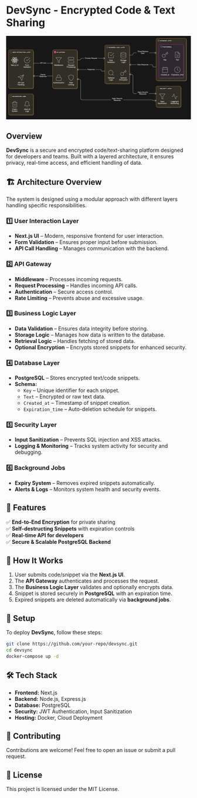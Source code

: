 # DevSync - Encrypted Code & Text Sharing

![Architecture](architechture.png)

## Overview  
**DevSync** is a secure and encrypted code/text-sharing platform designed for developers and teams. Built with a layered architecture, it ensures privacy, real-time access, and efficient handling of data.

## 🏗 Architecture Overview  
The system is designed using a modular approach with different layers handling specific responsibilities.

### **1️⃣ User Interaction Layer**
- **Next.js UI** – Modern, responsive frontend for user interaction.
- **Form Validation** – Ensures proper input before submission.
- **API Call Handling** – Manages communication with the backend.

### **2️⃣ API Gateway**
- **Middleware** – Processes incoming requests.
- **Request Processing** – Handles incoming API calls.
- **Authentication** – Secure access control.
- **Rate Limiting** – Prevents abuse and excessive usage.

### **3️⃣ Business Logic Layer**
- **Data Validation** – Ensures data integrity before storing.
- **Storage Logic** – Manages how data is written to the database.
- **Retrieval Logic** – Handles fetching of stored data.
- **Optional Encryption** – Encrypts stored snippets for enhanced security.

### **4️⃣ Database Layer**
- **PostgreSQL** – Stores encrypted text/code snippets.
- **Schema:**
  - `Key` – Unique identifier for each snippet.
  - `Text` – Encrypted or raw text data.
  - `Created_at` – Timestamp of snippet creation.
  - `Expiration_time` – Auto-deletion schedule for snippets.

### **5️⃣ Security Layer**
- **Input Sanitization** – Prevents SQL injection and XSS attacks.
- **Logging & Monitoring** – Tracks system activity for security and debugging.

### **6️⃣ Background Jobs**
- **Expiry System** – Removes expired snippets automatically.
- **Alerts & Logs** – Monitors system health and security events.

## 🚀 Features  
✅ **End-to-End Encryption** for private sharing  
✅ **Self-destructing Snippets** with expiration controls  
✅ **Real-time API for developers**  
✅ **Secure & Scalable PostgreSQL Backend**  

## 📜 How It Works  
1. User submits code/snippet via the **Next.js UI**.  
2. The **API Gateway** authenticates and processes the request.  
3. The **Business Logic Layer** validates and optionally encrypts data.  
4. Snippet is stored securely in **PostgreSQL** with an expiration time.  
5. Expired snippets are deleted automatically via **background jobs**.  

## 📌 Setup  
To deploy **DevSync**, follow these steps:  
```bash
git clone https://github.com/your-repo/devsync.git
cd devsync
docker-compose up -d
```

## 🛠 Tech Stack  
- **Frontend:** Next.js  
- **Backend:** Node.js, Express.js  
- **Database:** PostgreSQL  
- **Security:** JWT Authentication, Input Sanitization  
- **Hosting:** Docker, Cloud Deployment  

## 🤝 Contributing  
Contributions are welcome! Feel free to open an issue or submit a pull request.

## 📄 License  
This project is licensed under the MIT License.  
